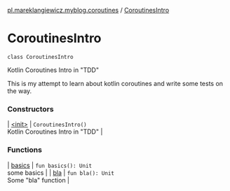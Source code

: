 [pl.mareklangiewicz.myblog.coroutines](../index.md) / [CoroutinesIntro](.)

# CoroutinesIntro

`class CoroutinesIntro`

Kotlin Coroutines Intro in "TDD"

This is my attempt to learn about kotlin coroutines and write some tests on the way.

### Constructors

| [&lt;init&gt;](-init-.md) | `CoroutinesIntro()`<br>Kotlin Coroutines Intro in "TDD" |

### Functions

| [basics](basics.md) | `fun basics(): Unit`<br>some basics |
| [bla](bla.md) | `fun bla(): Unit`<br>Some "bla" function |

